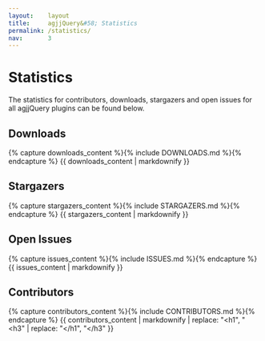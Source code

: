 ```yaml
---
layout:    layout
title:     agjjQuery&#58; Statistics
permalink: /statistics/
nav:       3
---
```


# Statistics

The statistics for contributors, downloads, stargazers and open issues for all agjjQuery plugins can be found below.

## Downloads

{% capture downloads_content %}{% include DOWNLOADS.md %}{% endcapture %}
{{ downloads_content | markdownify }}

## Stargazers

{% capture stargazers_content %}{% include STARGAZERS.md %}{% endcapture %}
{{ stargazers_content | markdownify }}

## Open Issues

{% capture issues_content %}{% include ISSUES.md %}{% endcapture %}
{{ issues_content | markdownify }}

## Contributors

{% capture contributors_content %}{% include CONTRIBUTORS.md %}{% endcapture %}
{{ contributors_content | markdownify | replace: "<h1", "<h3" | replace: "</h1", "</h3" }}
